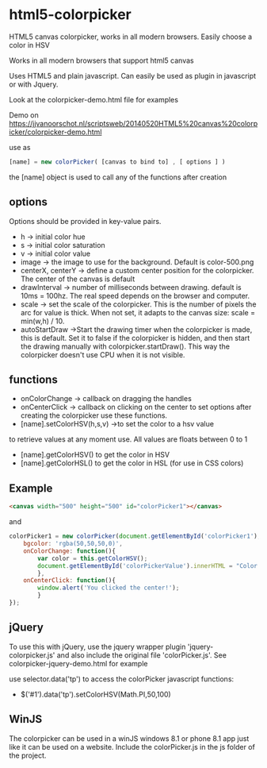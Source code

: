 html5-colorpicker
=================

HTML5 canvas colorpicker, works in all modern browsers. Easily choose a color in HSV

Works in all modern browsers that support html5 canvas

Uses HTML5 and plain javascript. Can easily be used as plugin in javascript or with Jquery.

Look at the colorpicker-demo.html file for examples

Demo on https://jjvanoorschot.nl/scriptsweb/20140520HTML5%20canvas%20colorpicker/colorpicker-demo.html

use as 
```js
[name] = new colorPicker( [canvas to bind to] , [ options ] )
```
the [name] object is used to call any of the functions after creation

## options ##
Options should be provided in key-value pairs.
* h		 	 -> initial color hue
* s		 	 -> initial color saturation
* v  	 	 -> initial color value
* image		 -> the image to use for the background. Default is color-500.png
* centerX, centerY -> define a custom center position for the colorpicker. The center of the canvas is default
* drawInterval	   -> number of milliseconds between drawing. default is 10ms = 100hz. The real speed depends on the browser and computer.
* scale			 -> set the scale of the colorpicker. This is the number of pixels the arc for value is thick. When not set, it adapts to the canvas size: scale = min(w,h) / 10.
* autoStartDraw	->Start the drawing timer when the colorpicker is made, this is default. Set it to false if the colorpicker is hidden, and then start the drawing manually with colorpicker.startDraw(). This way the colorpicker doesn't use CPU when it is not visible.

## functions ##
* onColorChange 	 -> callback on dragging the handles
* onCenterClick 	 -> callback on clicking on the center
to set options after creating the colorpicker use these functions.
* [name].setColorHSV(h,s,v)	->to set the color to a hsv value
	
to retrieve values at any moment use. All values are floats between 0 to 1
* [name].getColorHSV() to get the color in HSV
* [name].getColorHSL() to get the color in HSL (for use in CSS colors)

## Example ##
```html
<canvas width="500" height="500" id="colorPicker1"></canvas>
```
and
```js
colorPicker1 = new colorPicker(document.getElementById('colorPicker1'), {
	bgcolor: 'rgba(50,50,50,0)',
	onColorChange: function(){
		var color = this.getColorHSV();
		document.getElementById('colorPickerValue').innerHTML = "Color h:"+color.h+" s: "+ color.s+" v: "+ color.v;
		},
	onCenterClick: function(){
		window.alert('You clicked the center!');
		}
});
```

## jQuery ##
To use this with jQuery, use the jquery wrapper plugin 'jquery-colorpicker.js' and also include the original file 'colorPicker.js'.
See colorpicker-jquery-demo.html for example

use selector.data('tp') to access the colorPicker javascript functions:
* $('#1').data('tp').setColorHSV(Math.PI,50,100)

## WinJS ##
The colorpicker can be used in a winJS windows 8.1 or phone 8.1 app just like it can be used on a website.
Include the colorPicker.js in the js folder of the project.
